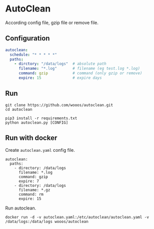 # AutoClean

According config file,  gzip file or remove file.

## Configuration

```yaml
autoclean:
  schedule: "* * * * *"
  paths:
    - dirctory: "/data/logs"  # absolute path
      filename: "*.log"       # filename (eg test.log *.log)
      command: gzip           # command (only gzip or remove)
      expire: 15              # expire days
```  

## Run

```
git clone https://github.com/wooos/autoclean.git
cd autoclean

pip3 install -r requirements.txt
python autoclean.py [CONFIG]
```

## Run with docker

Create `autoclean.yaml` config file.

```
autoclean:
  paths:
    - directory: /data/logs
      filename: *.log
      command: gzip
      expire: 7
    - directory: /data/logs
      filename: *.gz
      command: rm
      expire: 15
```

Run autoclean.

```
docker run -d -v autoclean.yaml:/etc/autoclean/autoclean.yaml -v /data/logs:/data/logs wooos/autoclean
```

